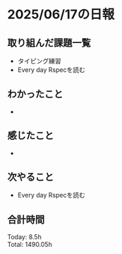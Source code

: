 # 2025/06/17の日報
## 取り組んだ課題一覧
* タイピング練習
* Every day Rspecを読む
## わかったこと 
* 
## 感じたこと
* 
## 次やること
* Every day Rspecを読む
##  合計時間 
Today: 8.5h<br>
Total: 1490.05h
